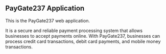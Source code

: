 ## PayGate237 Application

This is the PayGate237 web application. 

It is a secure and reliable payment processing system that allows businesses to accept payments online. With PayGate237, businesses can process credit card transactions, debit card payments, and mobile money transactions.

